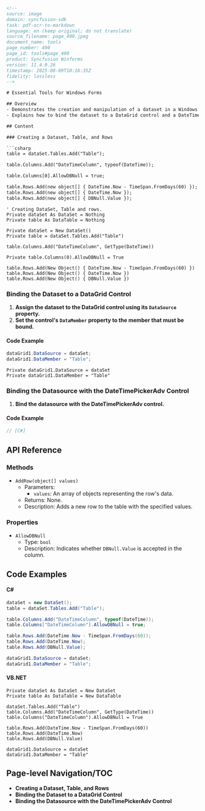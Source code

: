 ```html
<!-- 
source: image
domain: syncfusion-sdk
task: pdf-ocr-to-markdown
language: en (keep original; do not translate)
source_filename: page_490.jpeg
document_name: tools
page_number: 490
page_id: tools#page_490
product: Syncfusion Winforms
version: 11.4.0.26
timestamp: 2025-08-09T10:16:35Z
fidelity: lossless
-->

# Essential Tools for Windows Forms

## Overview
- Demonstrates the creation and manipulation of a dataset in a Windows Forms application.
- Explains how to bind the dataset to a DataGrid control and a DateTimePickerAdv control.

## Content

### Creating a Dataset, Table, and Rows

```csharp
table = dataSet.Tables.Add("Table");

table.Columns.Add("DateTimeColumn", typeof(DateTime));

table.Columns[0].AllowDBNull = true;

table.Rows.Add(new object[] { DateTime.Now - TimeSpan.FromDays(60) });
table.Rows.Add(new object[] { DateTime.Now });
table.Rows.Add(new object[] { DBNull.Value });
```

```vbnet
' Creating DataSet, Table and rows.
Private dataSet As DataSet = Nothing
Private table As DataTable = Nothing

Private dataSet = New DataSet()
Private table = dataSet.Tables.Add("Table")

table.Columns.Add("DateTimeColumn", GetType(DateTime))

Private table.Columns(0).AllowDBNull = True

table.Rows.Add(New Object() { DateTime.Now - TimeSpan.FromDays(60) })
table.Rows.Add(New Object() { DateTime.Now })
table.Rows.Add(New Object() { DBNull.Value })
```

### Binding the Dataset to a DataGrid Control

1. **Assign the dataset to the DataGrid control using its `DataSource` property.**
2. **Set the control's `DataMember` property to the member that must be bound.**

#### Code Example

```csharp
dataGrid1.DataSource = dataSet;
dataGrid1.DataMember = "Table";
```

```vbnet
Private dataGrid1.DataSource = dataSet
Private dataGrid1.DataMember = "Table"
```

### Binding the Datasource with the DateTimePickerAdv Control

1. **Bind the datasource with the DateTimePickerAdv control.**

#### Code Example

```csharp
// [C#]
```

## API Reference

### Methods
- `AddRow(object[] values)`
  - Parameters: 
    - `values`: An array of objects representing the row's data.
  - Returns: None.
  - Description: Adds a new row to the table with the specified values.

### Properties
- `AllowDBNull`
  - Type: `bool`
  - Description: Indicates whether `DBNull.Value` is accepted in the column.

## Code Examples

#### C#

```csharp
dataSet = new DataSet();
table = dataSet.Tables.Add("Table");

table.Columns.Add("DateTimeColumn", typeof(DateTime));
table.Columns["DateTimeColumn"].AllowDBNull = true;

table.Rows.Add(DateTime.Now - TimeSpan.FromDays(60));
table.Rows.Add(DateTime.Now);
table.Rows.Add(DBNull.Value);

dataGrid1.DataSource = dataSet;
dataGrid1.DataMember = "Table";
```

#### VB.NET

```vbnet
Private dataSet As DataSet = New DataSet
Private table As DataTable = New DataTable

dataSet.Tables.Add("Table")
table.Columns.Add("DateTimeColumn", GetType(DateTime))
table.Columns("DateTimeColumn").AllowDBNull = True

table.Rows.Add(DateTime.Now - TimeSpan.FromDays(60))
table.Rows.Add(DateTime.Now)
table.Rows.Add(DBNull.Value)

dataGrid1.DataSource = dataSet
dataGrid1.DataMember = "Table"
```

## Page-level Navigation/TOC

- **Creating a Dataset, Table, and Rows**
- **Binding the Dataset to a DataGrid Control**
- **Binding the Datasource with the DateTimePickerAdv Control**

<!-- tags: [product, dataset, windows-forms, datagrid, datetimepickeradv, data-binding] keywords: [dataset, table, rows, datagrid, datetimepicker, data-binding, windows forms] -->
```